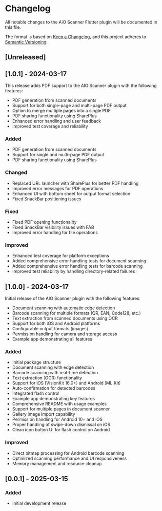 # Changelog

All notable changes to the AIO Scanner Flutter plugin will be documented in this file.

The format is based on [Keep a Changelog](https://keepachangelog.com/en/1.0.0/),
and this project adheres to [Semantic Versioning](https://semver.org/spec/v2.0.0.html).

## [Unreleased]

## [1.0.1] - 2024-03-17

This release adds PDF support to the AIO Scanner plugin with the following features:

- PDF generation from scanned documents
- Support for both single-page and multi-page PDF output
- Option to merge multiple pages into a single PDF
- PDF sharing functionality using SharePlus
- Enhanced error handling and user feedback
- Improved test coverage and reliability

### Added
- PDF generation from scanned documents
- Support for single and multi-page PDF output
- PDF sharing functionality using SharePlus

### Changed
- Replaced URL launcher with SharePlus for better PDF handling
- Improved error messages for PDF operations
- Enhanced UI with bottom sheet for output format selection
- Fixed SnackBar positioning issues

### Fixed
- Fixed PDF opening functionality
- Fixed SnackBar visibility issues with FAB
- Improved error handling for file operations

### Improved
- Enhanced test coverage for platform exceptions
- Added comprehensive error handling tests for document scanning
- Added comprehensive error handling tests for barcode scanning
- Improved test reliability by handling directory-related failures

## [1.0.0] - 2024-03-17

Initial release of the AIO Scanner plugin with the following features:

- Document scanning with automatic edge detection
- Barcode scanning for multiple formats (QR, EAN, Code128, etc.)
- Text extraction from scanned documents using OCR
- Support for both iOS and Android platforms
- Configurable output formats (images)
- Permission handling for camera and storage access
- Example app demonstrating all features

### Added
- Initial package structure
- Document scanning with edge detection
- Barcode scanning with real-time detection
- Text extraction (OCR) functionality
- Support for iOS (VisionKit 16.0+) and Android (ML Kit)
- Auto-confirmation for detected barcodes
- Integrated flash control
- Example app demonstrating key features
- Comprehensive README with usage examples
- Support for multiple pages in document scanner
- Gallery image import capability
- Permission handling for Android 10+ and iOS
- Proper handling of swipe-down dismissal on iOS
- Clean icon button UI for flash control on Android

### Improved
- Direct bitmap processing for Android barcode scanning
- Optimized scanning performance and UI responsiveness
- Memory management and resource cleanup

## [0.0.1] - 2025-03-15

### Added
- Initial development release

<!-- 
## [x.x.x] - YYYY-MM-DD

### Added
- Feature X
- Feature Y

### Changed
- Improved Z

### Fixed
- Bug in component A
-->
